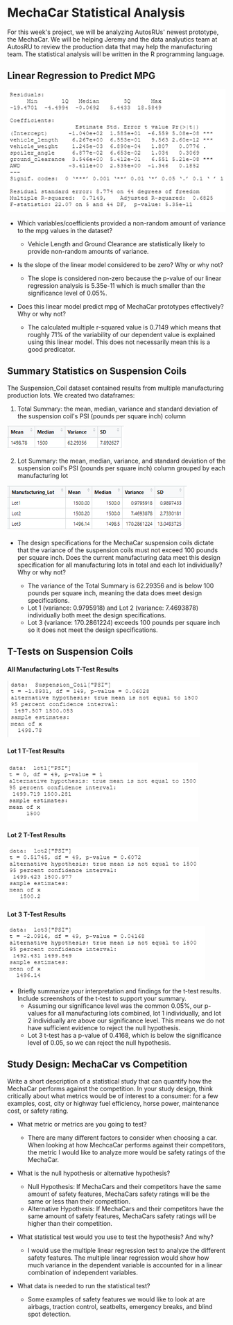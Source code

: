 # MechaCar Statistical Analysis

For this week's project, we will be analyzing AutosRUs' newest prototype, the MechaCar. We will be helping Jeremy and the data analyutics team at AutosRU to review the production data that may help the manufacturing team. The statistical analysis will be written in the R programming language. 


## Linear Regression to Predict MPG

![statistical_summary](/Images/statistical_summary.PNG)

- Which variables/coefficients provided a non-random amount of variance to the mpg values in the dataset?
	- Vehicle Length and Ground Clearance are statistically likely to provide non-random amounts of variance.

- Is the slope of the linear model considered to be zero? Why or why not?
	- The slope is considered non-zero because the p-value of our linear regression analysis is 5.35e-11 which is much smaller than the significance level of 0.05%. 

- Does this linear model predict mpg of MechaCar prototypes effectively? Why or why not?
	- The calculated multiple r-squared value is 0.7149 which means that roughly 71% of the variability of our dependent value is explained using this linear model. This does not necessarily mean this is a good predicator.

## Summary Statistics on Suspension Coils

The Suspension_Coil dataset contained results from multiple manufacturing production lots. We created two dataframes:
1. Total Summary: the mean, median, variance and standard deviation of the suspension coil's PSI (pounds per square inch) column

![total_summary](/Images/total_summary.PNG)

2. Lot Summary: the mean, median, variance, and standard deviation of the suspension coil's PSI (pounds per square inch) column grouped by each manufacturing lot

![lot_summary](/Images/lot_summary.PNG)

- The design specifications for the MechaCar suspension coils dictate that the variance of the suspension coils must not exceed 100 pounds per square inch. Does the current manufacturing data meet this design specification for all manufacturing lots in total and each lot individually? Why or why not?

	- The variance of the Total Summary is 62.29356 and is below 100 pounds per square inch, meaning the data does meet design specifications.
	- Lot 1 (variance: 0.9795918) and Lot 2 (variance: 7.4693878) individually both meet the design specifications.
	- Lot 3 (variance: 170.2861224) exceeds 100 pounds per square inch so it does not meet the design specifications.

## T-Tests on Suspension Coils

#### All Manufacturing Lots T-Test Results
![alllot_ttest](/Images/alllot_ttest.PNG)

#### Lot 1 T-Test Results
![lot1_ttest](/Images/lot1_ttest.PNG)

#### Lot 2 T-Test Results
![lot2_ttest](/Images/lot2_ttest.PNG)

#### Lot 3 T-Test Results
![lot3_ttest](/Images/lot3_ttest.PNG)

- Briefly summarize your interpretation and findings for the t-test results. Include screenshots of the t-test to support your summary.
	- Assuming our significance level was the common 0.05%, our p-values for all manufacturing lots combined, lot 1 individually, and lot 2 individually are above our significance level. This means we do not have sufficient evidence to reject the null hypothesis.
	- Lot 3 t-test has a p-value of 0.4168, which is below the significance level of 0.05, so we can reject the null hypothesis. 

## Study Design: MechaCar vs Competition

Write a short description of a statistical study that can quantify how the MechaCar performs against the competition. In your study design, think critically about what metrics would be of interest to a consumer: for a few examples, cost, city or highway fuel efficiency, horse power, maintenance cost, or safety rating.

- What metric or metrics are you going to test?
	- There are many different factors to consider when choosing a car. When looking at how MechcaCar performs against their competitors, the metric I would like to analyze more would be safety ratings of the MechaCar.

- What is the null hypothesis or alternative hypothesis?
	- Null Hypothesis: If MechaCars and their competitors have the same amount of safety features, MechaCars safety ratings will be the same or less than their competition.
	- Alternative Hypothesis: If MechaCars and their competitors have the same amount of safety features, MechaCars safety ratings will be higher than their competition.

- What statistical test would you use to test the hypothesis? And why?
	- I would use the multiple linear regression test to analyze the different safety features. The multiple linear regression would show how much variance in the dependent variable is accounted for in a linear combination of independent variables.

- What data is needed to run the statistical test?
	- Some examples of safety features we would like to look at are airbags, traction control, seatbelts, emergency breaks, and blind spot detection.